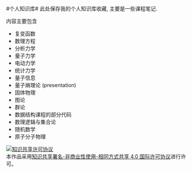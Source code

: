 #个人知识库#
此处保存我的个人知识库收藏, 主要是一些课程笔记. 

内容主要包含
* 复变函数
* 数理方程
* 分析力学
* 量子力学
* 电动力学
* 统计力学
* 量子信息
* 量子熵理论 (presentation)
* 固体物理
* 图论
* 群论
* 数据结构课程的部分代码
* 数理逻辑与集合论
* 随机数学
* 原子分子物理

<a rel="license" href="http://creativecommons.org/licenses/by-nc-sa/4.0/"><img alt="知识共享许可协议" style="border-width:0" src="https://i.creativecommons.org/l/by-nc-sa/4.0/88x31.png" /></a><br />本<span xmlns:dct="http://purl.org/dc/terms/" href="http://purl.org/dc/dcmitype/Text" rel="dct:type">作品</span>采用<a rel="license" href="http://creativecommons.org/licenses/by-nc-sa/4.0/">知识共享署名-非商业性使用-相同方式共享 4.0 国际许可协议</a>进行许可。